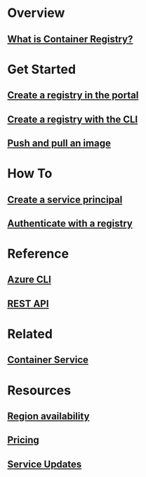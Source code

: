 # Overview
## [What is Container Registry?](container-registry-intro.md)
# Get Started
## [Create a registry in the portal](container-registry-get-started-portal.md)
## [Create a registry with the CLI](container-registry-get-started-azure-cli.md)
## [Push and pull an image](container-registry-get-started-docker-cli.md)

# How To

## [Create a service principal](../resource-group-create-service-principal-portal.md)
## [Authenticate with a registry](container-registry-authentication.md)

# Reference

## [Azure CLI](/cli/azure/acr)
## [REST API](/rest/api/containerregistry)

# Related

## [Container Service](https://azure.microsoft.com/documentation/services/container-service/)

# Resources
## [Region availability](https://azure.microsoft.com/regions/services/)
## [Pricing](https://azure.microsoft.com/pricing/details/container-registry/)
## [Service Updates](https://azure.microsoft.com/en-us/updates/?product=container-registry&updatetype=&platform=)
